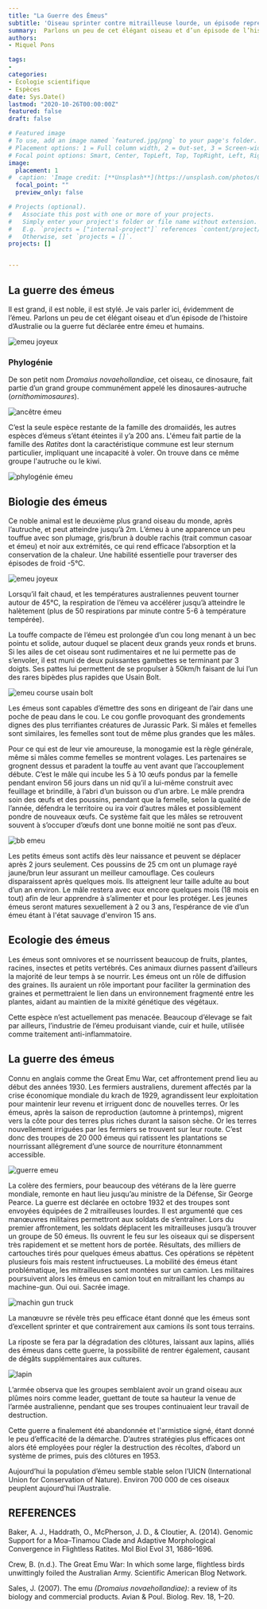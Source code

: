```yaml
---
title: "La Guerre des Émeus"
subtitle: 'Oiseau sprinter contre mitrailleuse lourde, un épisode représentatif de la gestion humaine de la nature.'
summary:  Parlons un peu de cet élégant oiseau et d’un épisode de l’histoire d’Australie ou la guerre fut déclarée entre émeu et humains. 
authors:
- Miquel Pons

tags:
- 
categories:
- Écologie scientifique
- Espèces
date: Sys.Date()
lastmod: "2020-10-26T00:00:00Z"
featured: false
draft: false

# Featured image
# To use, add an image named `featured.jpg/png` to your page's folder.
# Placement options: 1 = Full column width, 2 = Out-set, 3 = Screen-width
# Focal point options: Smart, Center, TopLeft, Top, TopRight, Left, Right, BottomLeft, Bottom, BottomRight
image:
  placement: 1
#  caption: 'Image credit: [**Unsplash**](https://unsplash.com/photos/CpkOjOcXdUY)'
  focal_point: ""
  preview_only: false

# Projects (optional).
#   Associate this post with one or more of your projects.
#   Simply enter your project's folder or file name without extension.
#   E.g. `projects = ["internal-project"]` references `content/project/deep-learning/index.md`.
#   Otherwise, set `projects = []`.
projects: []


---
```



## La guerre des émeus

Il est grand, il est noble, il est stylé. Je vais parler ici, évidemment de l’émeu. Parlons un peu de cet élégant oiseau et d’un épisode de l’histoire d’Australie ou la guerre fut déclarée entre émeu et humains.

<img class="fit-picture" 
    src="/media/émeu sympa.jpg"
    alt="emeu joyeux"
    title="">

###	Phylogénie

De son petit nom *Dromaius novaehollandiae*, cet oiseau, ce dinosaure, fait partie d’un grand groupe communément appelé les dinosaures-autruche (*ornithomimosaures*). 

<img class="fit-picture" 
    src="/media/ornithomimosaures.jpg"
    alt="ancêtre émeu"
    title="Photo issu de wikipedia">

C’est la seule espèce restante de la famille des dromaiidés, les autres espèces d’émeus s’étant éteintes il y’a 200 ans. L'émeu fait partie de la famille des *Ratites* dont la caractéristique commune est leur sternum particulier, impliquant une incapacité à voler. On trouve dans ce même groupe l'autruche ou le kiwi. 

<img class="fit-picture" 
    src="/media/phylogénie émeu.jpeg"
    alt="phylogénie émeu"
    title="Baker, A. J., Haddrath, O., McPherson, J. D., & Cloutier, A. (2014). Genomic Support for a Moa–Tinamou Clade and Adaptive Morphological Convergence in Flightless Ratites. Mol Biol Evol 31, 1686–1696.">

## Biologie des émeus

Ce noble animal est le deuxième plus grand oiseau du monde, après l’autruche, et peut atteindre jusqu’à 2m. L’émeu à une apparence un peu touffue avec son plumage, gris/brun à double rachis (trait commun casoar et émeu) et noir aux extrémités, ce qui rend efficace l’absorption et la conservation de la chaleur. Une habilité essentielle pour traverser des épisodes de froid -5°C. 

<img class="fit-picture" 
    src="/media/plumes emeu.jpg"
    alt="emeu joyeux"
    title="Image par M W de Pixabay">

Lorsqu’il fait chaud, et les températures australiennes peuvent tourner autour de 45°C, la respiration de l’émeu va accélérer jusqu’à atteindre le halètement (plus de 50 respirations par minute contre 5-6 à température tempérée). 
    
La touffe compacte de l’émeu est prolongée d’un cou long menant à un bec pointu et solide, autour duquel se placent deux grands yeux ronds et bruns. Si les ailes de cet oiseau sont rudimentaires et ne lui permette pas de s’envoler, il est muni de deux puissantes gambettes se terminant par 3 doigts. Ses pattes lui permettent de se propulser à 50km/h faisant de lui l’un des rares bipèdes plus rapides que Usain Bolt. 

<img class="fit-picture" 
    src="/media/emeu course.jpg"
    alt="emeu course usain bolt"
    title="Original Carlos Barria">
    
Les émeus sont capables d’émettre des sons en dirigeant de l’air dans une poche de peau dans le cou. Le cou gonfle provoquant des grondements dignes des plus terrifiantes créatures de Jurassic Park.
Si mâles et femelles sont similaires, les femelles sont tout de même plus grandes que les mâles.

Pour ce qui est de leur vie amoureuse, la monogamie est la règle générale, même si mâles comme femelles se montrent volages. Les partenaires se grognent dessus et paradent la touffe au vent avant que l’accouplement débute. C’est le mâle qui incube les 5 à 10 œufs pondus par la femelle pendant environ 56 jours dans un nid qu’il a lui-même construit avec feuillage et brindille, à l’abri d’un buisson ou d’un arbre. Le mâle prendra soin des œufs et des poussins, pendant que la femelle, selon la qualité de l’année, défendra le territoire ou ira voir d’autres mâles et possiblement pondre de nouveaux œufs. Ce système fait que les mâles se retrouvent souvent à s’occuper d’œufs dont une bonne moitié ne sont pas d’eux.


<img class="fit-picture" 
    src="/media/baby emu.jpg"
    alt="bb emeu"
    title="Jean, Flickr">

Les petits émeus sont actifs dès leur naissance et peuvent se déplacer après 2 jours seulement. Ces poussins de 25 cm ont un plumage rayé jaune/brun leur assurant un meilleur camouflage. Ces couleurs disparaissent après quelques mois. Ils atteignent leur taille adulte au bout d’un an environ. Le mâle restera avec eux encore quelques mois (18 mois en tout) afin de leur apprendre à s’alimenter et pour les protéger. Les jeunes émeus seront matures sexuellement à 2 ou 3 ans, l’espérance de vie d’un émeu étant à l'état sauvage d'environ 15 ans.

## Ecologie des émeus

Les émeus sont omnivores et se nourrissent beaucoup de fruits, plantes, racines, insectes et petits vertébrés. Ces animaux diurnes passent d’ailleurs la majorité de leur temps à se nourrir. Les émeus ont un rôle de diffusion des graines. Ils auraient un rôle important pour faciliter la germination des graines et permettraient le lien dans un environnement fragmenté entre les plantes, aidant au maintien de la mixité génétique des végétaux.

Cette espèce n’est actuellement pas menacée. Beaucoup d’élevage se fait par ailleurs, l’industrie de l’émeu produisant viande, cuir et huile, utilisée comme traitement anti-inflammatoire. 

## La guerre des émeus

Connu en anglais comme the Great Emu War, cet affrontement prend lieu au début des années 1930. Les fermiers australiens, durement affectés par la crise économique mondiale du krach de 1929, agrandissent leur exploitation pour maintenir leur revenu et irriguent donc de nouvelles terres. Or les émeus, après la saison de reproduction (automne à printemps), migrent vers la côte pour des terres plus riches durant la saison sèche. Or les terres nouvellement irriguées par les fermiers se trouvent sur leur route. C’est donc des troupes de 20 000 émeus qui ratissent les plantations se nourrissant allégrement d’une source de nourriture étonnamment accessible. 

<img class="fit-picture" 
    src="/media/Emu_War_Of_1932.jpg"
    alt="guerre emeu"
    title="source stillunfold.com">
    
La colère des fermiers, pour beaucoup des vétérans de la Ière guerre mondiale, remonte en haut lieu jusqu’au ministre de la Défense, Sir George Pearce. La guerre est déclarée en octobre 1932 et des troupes sont envoyées équipées de 2 mitrailleuses lourdes. Il est argumenté que ces manœuvres militaires permettront aux soldats de s‘entraîner. Lors du premier affrontement, les soldats déplacent les mitrailleuses jusqu’à trouver un groupe de 50 émeus. Ils ouvrent le feu sur les oiseaux qui se dispersent très rapidement et se mettent hors de portée. Résultats, des milliers de cartouches tirés pour quelques émeus abattus. Ces opérations se répètent plusieurs fois mais restent infructueuses. La mobilité des émeus étant problématique, les mitrailleuses sont montées sur un camion. Les militaires poursuivent alors les émeus en camion tout en mitraillant les champs au machine-gun. Oui oui. Sacrée image. 


<img class="fit-picture" 
    src="/media/717c1a674f46b055b4af7c1670655c52.jpg"
    alt="machin gun truck"
    title="machine gun truck">
    
La manœuvre se révèle très peu efficace étant donné que les émeus sont d’excellent sprinter et que contrairement aux camions ils sont tous terrains. 

La riposte se fera par la dégradation des clôtures, laissant aux lapins, alliés des émeus dans cette guerre, la possibilité de rentrer également, causant de dégâts supplémentaires aux cultures. 


<img class="fit-picture" 
    src="/media/adorable-1850192_1920.jpg"
    alt="lapin"
    title="">
    
L’armée observa que les groupes semblaient avoir un grand oiseau aux plûmes noirs comme leader, guettant de toute sa hauteur la venue de l’armée australienne, pendant que ses troupes continuaient leur travail de destruction. 

Cette guerre a finalement été abandonnée et l'armistice signé, étant donné le peu d’efficacité de la démarche. D’autres stratégies plus efficaces ont alors été employées pour régler la destruction des récoltes, d’abord un système de primes, puis des clôtures en 1953.

Aujourd’hui la population d’émeu semble stable selon l’UICN (International Union for Conservation of Nature). Environ 700 000 de ces oiseaux peuplent aujourd’hui l’Australie. 

## REFERENCES

Baker, A. J., Haddrath, O., McPherson, J. D., & Cloutier, A. (2014). Genomic Support for a Moa–Tinamou Clade and Adaptive Morphological Convergence in Flightless Ratites. Mol Biol Evol 31, 1686–1696.

Crew, B. (n.d.). The Great Emu War: In which some large, flightless birds unwittingly foiled the Australian Army. Scientific American Blog Network.

Sales, J. (2007). The emu <I>(Dromaius novaehollandiae)</I>: a review of its biology and commercial products. Avian & Poul. Biolog. Rev. 18, 1–20.


